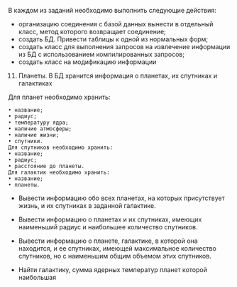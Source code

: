 В каждом из заданий необходимо выполнить следующие действия:
- организацию соединения с базой данных вынести в отдельный класс, метод
которого возвращает соединение;
- создать БД. Привести таблицы к одной из нормальных форм;
- создать класс для выполнения запросов на извлечение информации из БД
с использованием компилированных запросов;
- создать класс на модификацию информации


11. Планеты. В БД хранится информация о планетах, их спутниках и галактиках
    
Для планет необходимо хранить:

    • название;
    • радиус;
    • температуру ядра;
    • наличие атмосферы;
    • наличие жизни;
    • спутники.
    Для спутников необходимо хранить:
    • название;
    • радиус;
    • расстояние до планеты.
    Для галактик необходимо хранить:
    • название;
    • планеты.

- Вывести информацию обо всех планетах, на которых присутствует жизнь,
    и их спутниках в заданной галактике.
    
- Вывести информацию о планетах и их спутниках, имеющих наименьший
    радиус и наибольшее количество спутников.
    
- Вывести информацию о планете, галактике, в которой она находится, и ее
    спутниках, имеющей максимальное количество спутников, но с наименьшим общим объемом этих спутников.
   
- Найти галактику, сумма ядерных температур планет которой наибольшая
